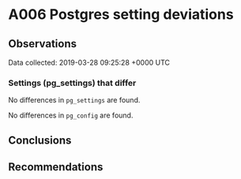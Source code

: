 # A006 Postgres setting deviations #

## Observations ##
Data collected: 2019-03-28 09:25:28 +0000 UTC  

### Settings (pg_settings) that differ ###

No differences in `pg_settings` are found.


No differences in `pg_config` are found.



## Conclusions ##


## Recommendations ##

